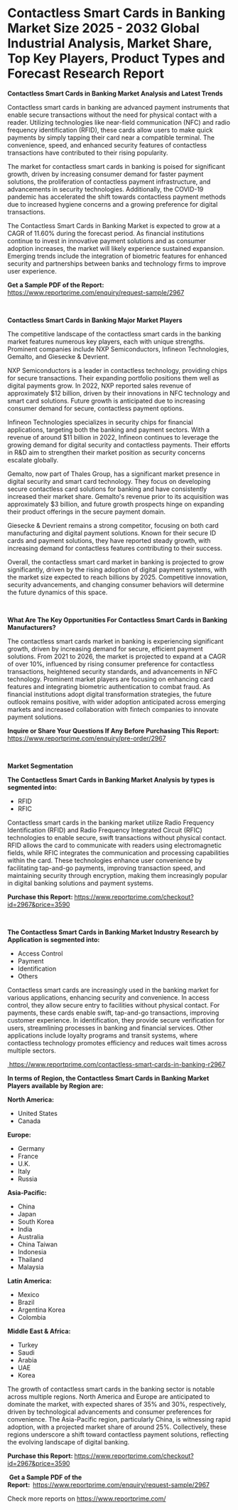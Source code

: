 <p><h1>Contactless Smart Cards in Banking Market Size 2025 - 2032 Global Industrial Analysis, Market Share, Top Key Players, Product Types and Forecast Research Report</h1></p><p><strong>Contactless Smart Cards in Banking Market Analysis and Latest Trends</strong></p>
<p><p>Contactless smart cards in banking are advanced payment instruments that enable secure transactions without the need for physical contact with a reader. Utilizing technologies like near-field communication (NFC) and radio frequency identification (RFID), these cards allow users to make quick payments by simply tapping their card near a compatible terminal. The convenience, speed, and enhanced security features of contactless transactions have contributed to their rising popularity.</p><p>The market for contactless smart cards in banking is poised for significant growth, driven by increasing consumer demand for faster payment solutions, the proliferation of contactless payment infrastructure, and advancements in security technologies. Additionally, the COVID-19 pandemic has accelerated the shift towards contactless payment methods due to increased hygiene concerns and a growing preference for digital transactions.</p><p>The Contactless Smart Cards in Banking Market is expected to grow at a CAGR of 11.60% during the forecast period. As financial institutions continue to invest in innovative payment solutions and as consumer adoption increases, the market will likely experience sustained expansion. Emerging trends include the integration of biometric features for enhanced security and partnerships between banks and technology firms to improve user experience.</p></p>
<p><strong>Get a Sample PDF of the Report:&nbsp;</strong> <a href="https://www.reportprime.com/enquiry/request-sample/2967?utm_campaign=3055&utm_medium=2&utm_source=Github&utm_content=ia&utm_term=18032025&utm_id=contactless-smart-cards-in-banking">https://www.reportprime.com/enquiry/request-sample/2967</a></p>
<p>&nbsp;</p>
<p><strong>Contactless Smart Cards in Banking Major Market Players</strong></p>
<p><p>The competitive landscape of the contactless smart cards in the banking market features numerous key players, each with unique strengths. Prominent companies include NXP Semiconductors, Infineon Technologies, Gemalto, and Giesecke & Devrient. </p><p>NXP Semiconductors is a leader in contactless technology, providing chips for secure transactions. Their expanding portfolio positions them well as digital payments grow. In 2022, NXP reported sales revenue of approximately $12 billion, driven by their innovations in NFC technology and smart card solutions. Future growth is anticipated due to increasing consumer demand for secure, contactless payment options.</p><p>Infineon Technologies specializes in security chips for financial applications, targeting both the banking and payment sectors. With a revenue of around $11 billion in 2022, Infineon continues to leverage the growing demand for digital security and contactless payments. Their efforts in R&D aim to strengthen their market position as security concerns escalate globally.</p><p>Gemalto, now part of Thales Group, has a significant market presence in digital security and smart card technology. They focus on developing secure contactless card solutions for banking and have consistently increased their market share. Gemalto's revenue prior to its acquisition was approximately $3 billion, and future growth prospects hinge on expanding their product offerings in the secure payment domain.</p><p>Giesecke & Devrient remains a strong competitor, focusing on both card manufacturing and digital payment solutions. Known for their secure ID cards and payment solutions, they have reported steady growth, with increasing demand for contactless features contributing to their success.</p><p>Overall, the contactless smart card market in banking is projected to grow significantly, driven by the rising adoption of digital payment systems, with the market size expected to reach billions by 2025. Competitive innovation, security advancements, and changing consumer behaviors will determine the future dynamics of this space.</p></p>
<p>&nbsp;</p>
<p><strong>What Are The Key Opportunities For Contactless Smart Cards in Banking Manufacturers?</strong></p>
<p><p>The contactless smart cards market in banking is experiencing significant growth, driven by increasing demand for secure, efficient payment solutions. From 2021 to 2026, the market is projected to expand at a CAGR of over 10%, influenced by rising consumer preference for contactless transactions, heightened security standards, and advancements in NFC technology. Prominent market players are focusing on enhancing card features and integrating biometric authentication to combat fraud. As financial institutions adopt digital transformation strategies, the future outlook remains positive, with wider adoption anticipated across emerging markets and increased collaboration with fintech companies to innovate payment solutions.</p></p>
<p><strong>Inquire or Share Your Questions If Any Before Purchasing This Report:</strong> <a href="https://www.reportprime.com/enquiry/pre-order/2967?utm_campaign=3055&utm_medium=2&utm_source=Github&utm_content=ia&utm_term=18032025&utm_id=contactless-smart-cards-in-banking">https://www.reportprime.com/enquiry/pre-order/2967</a></p>
<p>&nbsp;</p>
<p><strong>Market Segmentation</strong></p>
<p><strong>The Contactless Smart Cards in Banking Market Analysis by types is segmented into:</strong></p>
<p><ul><li>RFID</li><li>RFIC</li></ul></p>
<p><p>Contactless smart cards in the banking market utilize Radio Frequency Identification (RFID) and Radio Frequency Integrated Circuit (RFIC) technologies to enable secure, swift transactions without physical contact. RFID allows the card to communicate with readers using electromagnetic fields, while RFIC integrates the communication and processing capabilities within the card. These technologies enhance user convenience by facilitating tap-and-go payments, improving transaction speed, and maintaining security through encryption, making them increasingly popular in digital banking solutions and payment systems.</p></p>
<p><strong>Purchase this Report:&nbsp;</strong><a href="https://www.reportprime.com/checkout?id=2967&price=3590&utm_campaign=3055&utm_medium=2&utm_source=Github&utm_content=ia&utm_term=18032025&utm_id=contactless-smart-cards-in-banking">https://www.reportprime.com/checkout?id=2967&price=3590</a></p>
<p>&nbsp;</p>
<p><strong>The Contactless Smart Cards in Banking Market Industry Research by Application is segmented into:</strong></p>
<p><ul><li>Access Control</li><li>Payment</li><li>Identification</li><li>Others</li></ul></p>
<p><p>Contactless smart cards are increasingly used in the banking market for various applications, enhancing security and convenience. In access control, they allow secure entry to facilities without physical contact. For payments, these cards enable swift, tap-and-go transactions, improving customer experience. In identification, they provide secure verification for users, streamlining processes in banking and financial services. Other applications include loyalty programs and transit systems, where contactless technology promotes efficiency and reduces wait times across multiple sectors.</p></p>
<p><a href="https://www.reportprime.com/contactless-smart-cards-in-banking-r2967?utm_campaign=3055&utm_medium=2&utm_source=Github&utm_content=ia&utm_term=18032025&utm_id=contactless-smart-cards-in-banking">&nbsp;https://www.reportprime.com/contactless-smart-cards-in-banking-r2967</a></p>
<p><strong>In terms of Region, the Contactless Smart Cards in Banking Market Players available by Region are:</strong></p>
<p>
    <p> <strong> North America: </strong>
        <ul>
            <li>United States</li>
            <li>Canada</li>
        </ul>
        </p> 
    <p> <strong> Europe: </strong>
        <ul>
            <li>Germany</li>
            <li>France</li>
            <li>U.K.</li>
            <li>Italy</li>
            <li>Russia</li>
        </ul>
        </p> 
    <p> <strong> Asia-Pacific: </strong>
        <ul>
            <li>China</li>
            <li>Japan</li>
            <li>South Korea</li>
            <li>India</li>
            <li>Australia</li>
            <li>China Taiwan</li>
            <li>Indonesia</li>
            <li>Thailand</li>
            <li>Malaysia</li>
        </ul>
        </p> 
    <p> <strong> Latin America: </strong>
        <ul>
            <li>Mexico</li>
            <li>Brazil</li>
            <li>Argentina Korea</li>
            <li>Colombia</li>
        </ul>
        </p> 
    <p> <strong> Middle East & Africa: </strong>
        <ul>
            <li>Turkey</li>
            <li>Saudi</li>
            <li>Arabia</li>
            <li>UAE</li>
            <li>Korea</li>
        </ul>
    </p>
    </p>
<p><p>The growth of contactless smart cards in the banking sector is notable across multiple regions. North America and Europe are anticipated to dominate the market, with expected shares of 35% and 30%, respectively, driven by technological advancements and consumer preferences for convenience. The Asia-Pacific region, particularly China, is witnessing rapid adoption, with a projected market share of around 25%. Collectively, these regions underscore a shift toward contactless payment solutions, reflecting the evolving landscape of digital banking.</p></p>
<p><strong>Purchase this Report: </strong><a href="https://www.reportprime.com/checkout?id=2967&price=3590&utm_campaign=3055&utm_medium=2&utm_source=Github&utm_content=ia&utm_term=18032025&utm_id=contactless-smart-cards-in-banking">https://www.reportprime.com/checkout?id=2967&price=3590</a></p>
<p>&nbsp;<strong>Get a Sample PDF of the Report:&nbsp;&nbsp;</strong><a href="https://www.reportprime.com/enquiry/request-sample/2967?utm_campaign=3055&utm_medium=2&utm_source=Github&utm_content=ia&utm_term=18032025&utm_id=contactless-smart-cards-in-banking">https://www.reportprime.com/enquiry/request-sample/2967</a></p>
<p><strong></strong></p>
<p>Check more reports on <a href="https://www.reportprime.com/?utm_campaign=3055&utm_medium=2&utm_source=Github&utm_content=ia&utm_term=18032025&utm_id=contactless-smart-cards-in-banking">https://www.reportprime.com/</a></p>